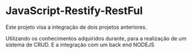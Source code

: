 # JavaScript-Restify-RestFul

Este projeto visa a integração de dois projetos anteriores.

Utilizando os conhecimentos adquiridos durante, para a realização de um sistema de CRUD. E a integração com um back end NODEJS
